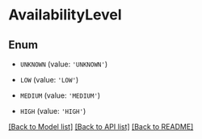 # AvailabilityLevel


## Enum

* `UNKNOWN` (value: `'UNKNOWN'`)

* `LOW` (value: `'LOW'`)

* `MEDIUM` (value: `'MEDIUM'`)

* `HIGH` (value: `'HIGH'`)

[[Back to Model list]](../README.md#documentation-for-models) [[Back to API list]](../README.md#documentation-for-api-endpoints) [[Back to README]](../README.md)


